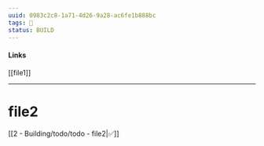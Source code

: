 ```yaml
---
uuid: 0983c2c8-1a71-4d26-9a28-ac6fe1b888bc
tags: 🧠
status: BUILD
---
```

#### Links
[[file1]]

---
# file2
[[2 - Building/todo/todo - file2|✅]]
